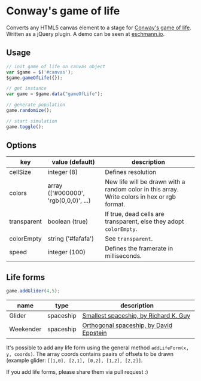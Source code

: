 # Conway's game of life
Converts any HTML5 canvas element to a stage for [Conway's game of life](https://en.wikipedia.org/wiki/Conway%27s_Game_of_Life). Written as a jQuery plugin. A demo can be seen at [eschmann.io](http://eschmann.io).

## Usage
```js
// init game of life on canvas object
var $game = $('#canvas');
$game.gameOfLife({});

// get instance
var game = $game.data("gameOfLife");

// generate population 
game.randomize();

// start simulation
game.toggle();
```

## Options
|key|value (default)|description|
|---|---|---|
|cellSize|integer (8)|Defines resolution|
|colors|array (['#000000', 'rgb(0,0,0)', ...)|New life will be drawn with a random color in this array. Write colors in hex or rgb format.|
|transparent|boolean (true)|If true, dead cells are transparent, else they adopt ``colorEmpty``.|
|colorEmpty|string ('#fafafa')|See ``transparent``.|
|speed|integer (100)|Defines the framerate in milliseconds.|

## Life forms
```js
game.addGlider(4,5);
```

|name|type|description|
|---|---|---|
|Glider|spaceship|[Smallest spaceship, by Richard K. Guy](http://www.conwaylife.com/wiki/Glider)|
|Weekender|spaceship|[Orthogonal spaceship, by David Eppstein](http://www.conwaylife.com/wiki/Weekender)|

It's possible to add any life form using the general method ``addLifeForm(x, y, coords)``. The array coords contains paairs of offsets to be drawn (example glider: ``[[1,0], [2,1], [0,2], [1,2], [2,2]]``.

If you add life forms, please share them via pull request :)